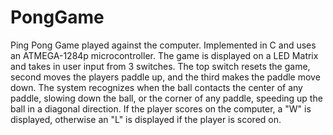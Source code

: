 # PongGame
Ping Pong Game played against the computer. Implemented in C and uses an ATMEGA-1284p microcontroller.
The game is displayed on a LED Matrix and takes in user input from 3 switches. The top switch resets the game, second moves the players paddle  up, and the third makes the paddle move down. 
The system recognizes when the ball contacts the center of any paddle, slowing down the ball, or the corner of any paddle, speeding up the ball in a diagonal direction. 
If the player scores on the computer, a "W" is displayed, otherwise an "L" is displayed if the player is scored on. 
